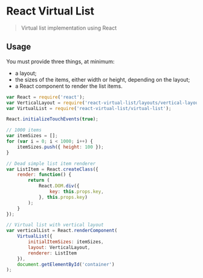 React Virtual List
===

> Virtual list implementation using React

Usage
---

You must provide three things, at minimum:
- a layout;
- the sizes of the items, either width or height, depending on the layout;
- a React component to render the list items.

```javascript
var React = require('react');
var VerticalLayout = require('react-virtual-list/layouts/vertical-layout');
var VirtualList = require('react-virtual-list/virtual-list');

React.initializeTouchEvents(true);

// 1000 items
var itemSizes = [];
for (var i = 0; i < 1000; i++) {
    itemSizes.push({ height: 100 });
}

// Dead simple list item renderer
var ListItem = React.createClass({
    render: function() {
        return (
            React.DOM.div({
                key: this.props.key,
            }, this.props.key)
        );
    }
});

// Virtual list with vertical layout
var verticalList = React.renderComponent(
    VirtualList({
        initialItemSizes: itemSizes,
        layout: VerticalLayout,
        renderer: ListItem
    }),
    document.getElementById('container')
);
```
